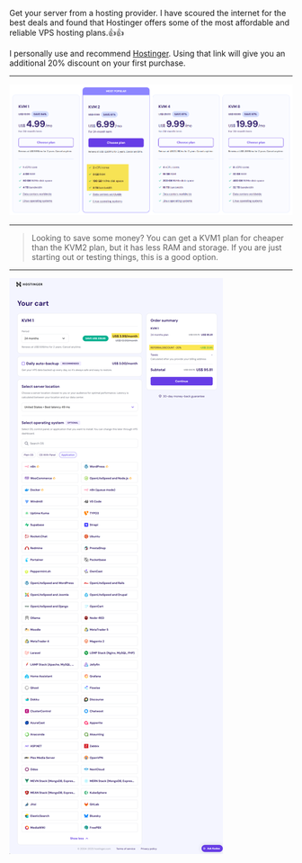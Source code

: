 

Get your server from a hosting provider. I have scoured the internet for the best deals and found that Hostinger offers some of the most affordable and reliable VPS hosting plans.👍👍

I personally use and recommend [Hostinger](https://www.hostinger.com/cart?product=vps%3Avps_kvm_2&period=24&referral_type=cart_link&REFERRALCODE=5Q1DARRENHDY&referral_id=01976682-6e66-7304-b8ed-ecfc07557cac). Using that link will give you an additional 20% discount on your first purchase.

---

![Pick a plan](images/plan-comparison.png)

---

>Looking to save some money? You can get a KVM1 plan for cheaper than the KVM2 plan, but it has less RAM and storage. If you are just starting out or testing things, this is a good option.

---

![Look at what we can install!](images/hostinger.png)